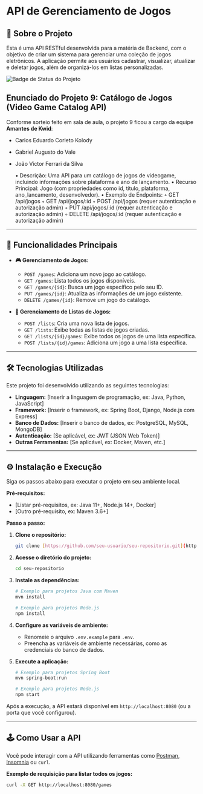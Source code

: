# API de Gerenciamento de Jogos

## 📖 Sobre o Projeto

Esta é uma API RESTful desenvolvida para a matéria de Backend, com o objetivo de criar um sistema para gerenciar uma coleção de jogos eletrônicos. A aplicação permite aos usuários cadastrar, visualizar, atualizar e deletar jogos, além de organizá-los em listas personalizadas.

![Badge de Status do Projeto](https://img.shields.io/badge/status-em%20desenvolvimento-yellow)

## Enunciado do Projeto 9: Catálogo de Jogos (Video Game Catalog API)
Conforme sorteio feito em sala de aula, o projeto 9 ficou a cargo da equipe **Amantes de Kwid**:
- Carlos Eduardo Corleto Kolody
- Gabriel Augusto do Vale
- João Victor Ferrari da Silva

    • Descrição: Uma API para um catálogo de jogos de videogame, incluindo informações sobre plataforma e ano de lançamento.
    • Recurso Principal: Jogo (com propriedades como id, titulo, plataforma, ano_lancamento, desenvolvedor).
    • Exemplo de Endpoints:
        ◦ GET /api/jogos
        ◦ GET /api/jogos/:id
        ◦ POST /api/jogos (requer autenticação e autorização admin)
        ◦ PUT /api/jogos/:id (requer autenticação e autorização admin)
        ◦ DELETE /api/jogos/:id (requer autenticação e autorização admin)

---

## 🚀 Funcionalidades Principais

- **🎮 Gerenciamento de Jogos:**
    - `POST /games`: Adiciona um novo jogo ao catálogo.
    - `GET /games`: Lista todos os jogos disponíveis.
    - `GET /games/{id}`: Busca um jogo específico pelo seu ID.
    - `PUT /games/{id}`: Atualiza as informações de um jogo existente.
    - `DELETE /games/{id}`: Remove um jogo do catálogo.

- **📜 Gerenciamento de Listas de Jogos:**
    - `POST /lists`: Cria uma nova lista de jogos.
    - `GET /lists`: Exibe todas as listas de jogos criadas.
    - `GET /lists/{id}/games`: Exibe todos os jogos de uma lista específica.
    - `POST /lists/{id}/games`: Adiciona um jogo a uma lista específica.

---

## 🛠️ Tecnologias Utilizadas

Este projeto foi desenvolvido utilizando as seguintes tecnologias:

* **Linguagem:** [Inserir a linguagem de programação, ex: Java, Python, JavaScript]
* **Framework:** [Inserir o framework, ex: Spring Boot, Django, Node.js com Express]
* **Banco de Dados:** [Inserir o banco de dados, ex: PostgreSQL, MySQL, MongoDB]
* **Autenticação:** [Se aplicável, ex: JWT (JSON Web Token)]
* **Outras Ferramentas:** [Se aplicável, ex: Docker, Maven, etc.]

---

## ⚙️ Instalação e Execução

Siga os passos abaixo para executar o projeto em seu ambiente local.

**Pré-requisitos:**

* [Listar pré-requisitos, ex: Java 11+, Node.js 14+, Docker]
* [Outro pré-requisito, ex: Maven 3.6+]

**Passo a passo:**

1.  **Clone o repositório:**
    ```bash
    git clone [https://github.com/seu-usuario/seu-repositorio.git](https://github.com/seu-usuario/seu-repositorio.git)
    ```

2.  **Acesse o diretório do projeto:**
    ```bash
    cd seu-repositorio
    ```

3.  **Instale as dependências:**
    ```bash
    # Exemplo para projetos Java com Maven
    mvn install

    # Exemplo para projetos Node.js
    npm install
    ```

4.  **Configure as variáveis de ambiente:**
    * Renomeie o arquivo `.env.example` para `.env`.
    * Preencha as variáveis de ambiente necessárias, como as credenciais do banco de dados.

5.  **Execute a aplicação:**
    ```bash
    # Exemplo para projetos Spring Boot
    mvn spring-boot:run

    # Exemplo para projetos Node.js
    npm start
    ```

Após a execução, a API estará disponível em `http://localhost:8080` (ou a porta que você configurou).

---

## 🕹️ Como Usar a API

Você pode interagir com a API utilizando ferramentas como [Postman](https://www.postman.com/), [Insomnia](https://insomnia.rest/) ou `curl`.

**Exemplo de requisição para listar todos os jogos:**

```bash
curl -X GET http://localhost:8080/games
